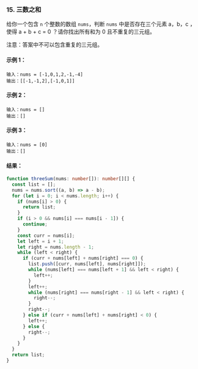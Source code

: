 ### 15. 三数之和

给你一个包含 `n` 个整数的数组 `nums`，判断 `nums` 中是否存在三个元素 a，b，c ，使得 a + b + c = 0 ？请你找出所有和为 0 且不重复的三元组。

注意：答案中不可以包含重复的三元组。

#### 示例 1：

```
输入：nums = [-1,0,1,2,-1,-4]
输出：[[-1,-1,2],[-1,0,1]]
```

#### 示例 2：

```
输入：nums = []
输出：[]
```

#### 示例 3：

```
输入：nums = [0]
输出：[]
```

#### 结果：

```ts
function threeSum(nums: number[]): number[][] {
  const list = [];
  nums = nums.sort((a, b) => a - b);
  for (let i = 0; i < nums.length; i++) {
    if (nums[i] > 0) {
      return list;
    }
    if (i > 0 && nums[i] === nums[i - 1]) {
      continue;
    }
    const curr = nums[i];
    let left = i + 1;
    let right = nums.length - 1;
    while (left < right) {
      if (curr + nums[left] + nums[right] === 0) {
        list.push([curr, nums[left], nums[right]]);
        while (nums[left] === nums[left + 1] && left < right) {
          left++;
        }
        left++;
        while (nums[right] === nums[right - 1] && left < right) {
          right--;
        }
        right--;
      } else if (curr + nums[left] + nums[right] < 0) {
        left++;
      } else {
        right--;
      }
    }
  }
  return list;
}
```
